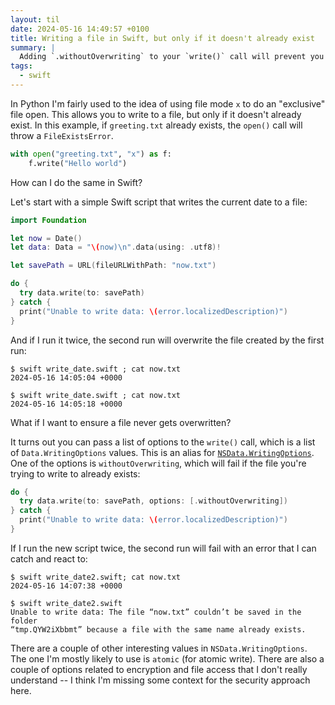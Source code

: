 ```yaml
---
layout: til
date: 2024-05-16 14:49:57 +0100
title: Writing a file in Swift, but only if it doesn't already exist
summary: |
  Adding `.withoutOverwriting` to your `write()` call will prevent you from overwriting a file that already exists.
tags:
  - swift
---
```

In Python I'm fairly used to the idea of using file mode `x` to do an "exclusive" file open.
This allows you to write to a file, but only if it doesn't already exist.
In this example, if `greeting.txt` already exists, the `open()` call will throw a `FileExistsError`.

```python
with open("greeting.txt", "x") as f:
    f.write("Hello world")
```

How can I do the same in Swift?

Let's start with a simple Swift script that writes the current date to a file:

```swift
import Foundation

let now = Date()
let data: Data = "\(now)\n".data(using: .utf8)!

let savePath = URL(fileURLWithPath: "now.txt")

do {
  try data.write(to: savePath)
} catch {
  print("Unable to write data: \(error.localizedDescription)")
}
```

And if I run it twice, the second run will overwrite the file created by the first run:

```console
$ swift write_date.swift ; cat now.txt
2024-05-16 14:05:04 +0000

$ swift write_date.swift ; cat now.txt
2024-05-16 14:05:18 +0000
```

What if I want to ensure a file never gets overwritten?

It turns out you can pass a list of options to the `write()` call, which is a list of `Data.WritingOptions` values.
This is an alias for [`NSData.WritingOptions`](https://developer.apple.com/documentation/foundation/nsdata/writingoptions).
One of the options is `withoutOverwriting`, which will fail if the file you're trying to write to already exists:

```swift
do {
  try data.write(to: savePath, options: [.withoutOverwriting])
} catch {
  print("Unable to write data: \(error.localizedDescription)")
}
```

If I run the new script twice, the second run will fail with an error that I can catch and react to:

```console
$ swift write_date2.swift; cat now.txt
2024-05-16 14:07:38 +0000

$ swift write_date2.swift
Unable to write data: The file “now.txt” couldn’t be saved in the folder
“tmp.QYW2iXbbmt” because a file with the same name already exists.
```

There are a couple of other interesting values in `NSData.WritingOptions`.
The one I'm mostly likely to use is `atomic` (for atomic write).
There are also a couple of options related to encryption and file access that I don't really understand -- I think I'm missing some context for the security approach here.
